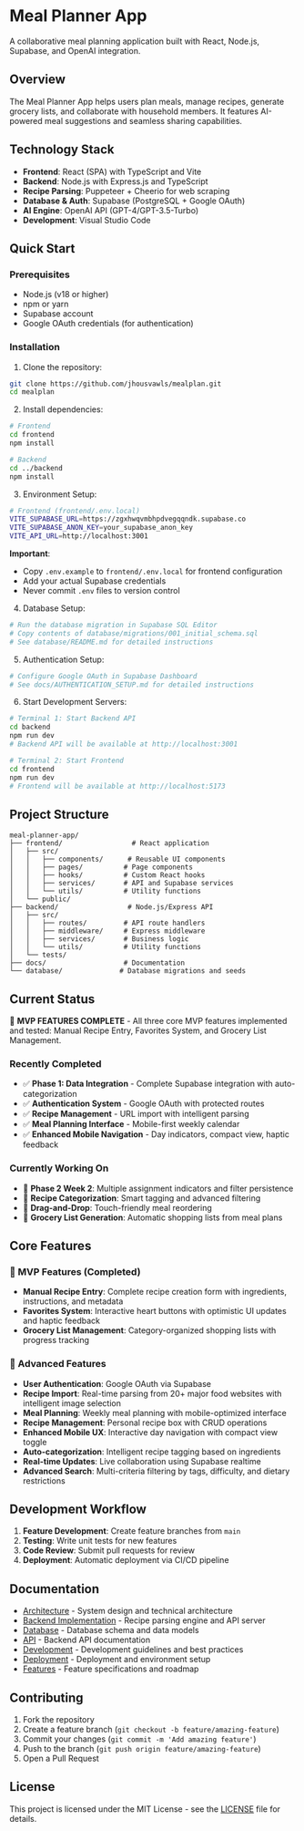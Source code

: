 # Meal Planner App

A collaborative meal planning application built with React, Node.js, Supabase, and OpenAI integration.

## Overview

The Meal Planner App helps users plan meals, manage recipes, generate grocery lists, and collaborate with household members. It features AI-powered meal suggestions and seamless sharing capabilities.

## Technology Stack

- **Frontend**: React (SPA) with TypeScript and Vite
- **Backend**: Node.js with Express.js and TypeScript
- **Recipe Parsing**: Puppeteer + Cheerio for web scraping
- **Database & Auth**: Supabase (PostgreSQL + Google OAuth)
- **AI Engine**: OpenAI API (GPT-4/GPT-3.5-Turbo)
- **Development**: Visual Studio Code

## Quick Start

### Prerequisites

- Node.js (v18 or higher)
- npm or yarn
- Supabase account
- Google OAuth credentials (for authentication)

### Installation

1. Clone the repository:
```bash
git clone https://github.com/jhousvawls/mealplan.git
cd mealplan
```

2. Install dependencies:
```bash
# Frontend
cd frontend
npm install

# Backend
cd ../backend
npm install
```

3. Environment Setup:
```bash
# Frontend (frontend/.env.local)
VITE_SUPABASE_URL=https://zgxhwqvmbhpdvegqqndk.supabase.co
VITE_SUPABASE_ANON_KEY=your_supabase_anon_key
VITE_API_URL=http://localhost:3001
```

**Important**: 
- Copy `.env.example` to `frontend/.env.local` for frontend configuration
- Add your actual Supabase credentials
- Never commit `.env` files to version control

4. Database Setup:
```bash
# Run the database migration in Supabase SQL Editor
# Copy contents of database/migrations/001_initial_schema.sql
# See database/README.md for detailed instructions
```

5. Authentication Setup:
```bash
# Configure Google OAuth in Supabase Dashboard
# See docs/AUTHENTICATION_SETUP.md for detailed instructions
```

6. Start Development Servers:
```bash
# Terminal 1: Start Backend API
cd backend
npm run dev
# Backend API will be available at http://localhost:3001

# Terminal 2: Start Frontend
cd frontend
npm run dev
# Frontend will be available at http://localhost:5173
```

## Project Structure

```
meal-planner-app/
├── frontend/                 # React application
│   ├── src/
│   │   ├── components/      # Reusable UI components
│   │   ├── pages/          # Page components
│   │   ├── hooks/          # Custom React hooks
│   │   ├── services/       # API and Supabase services
│   │   └── utils/          # Utility functions
│   └── public/
├── backend/                 # Node.js/Express API
│   ├── src/
│   │   ├── routes/         # API route handlers
│   │   ├── middleware/     # Express middleware
│   │   ├── services/       # Business logic
│   │   └── utils/          # Utility functions
│   └── tests/
├── docs/                   # Documentation
└── database/              # Database migrations and seeds
```

## Current Status

🎉 **MVP FEATURES COMPLETE** - All three core MVP features implemented and tested: Manual Recipe Entry, Favorites System, and Grocery List Management.

### Recently Completed
- ✅ **Phase 1: Data Integration** - Complete Supabase integration with auto-categorization
- ✅ **Authentication System** - Google OAuth with protected routes
- ✅ **Recipe Management** - URL import with intelligent parsing
- ✅ **Meal Planning Interface** - Mobile-first weekly calendar
- ✅ **Enhanced Mobile Navigation** - Day indicators, compact view, haptic feedback

### Currently Working On
- 🔄 **Phase 2 Week 2**: Multiple assignment indicators and filter persistence
- 🔄 **Recipe Categorization**: Smart tagging and advanced filtering
- 🔄 **Drag-and-Drop**: Touch-friendly meal reordering
- 🔄 **Grocery List Generation**: Automatic shopping lists from meal plans

## Core Features

### 🎯 MVP Features (Completed)
- **Manual Recipe Entry**: Complete recipe creation form with ingredients, instructions, and metadata
- **Favorites System**: Interactive heart buttons with optimistic UI updates and haptic feedback
- **Grocery List Management**: Category-organized shopping lists with progress tracking

### 🚀 Advanced Features
- **User Authentication**: Google OAuth via Supabase
- **Recipe Import**: Real-time parsing from 20+ major food websites with intelligent image selection
- **Meal Planning**: Weekly meal planning with mobile-optimized interface
- **Recipe Management**: Personal recipe box with CRUD operations
- **Enhanced Mobile UX**: Interactive day navigation with compact view toggle
- **Auto-categorization**: Intelligent recipe tagging based on ingredients
- **Real-time Updates**: Live collaboration using Supabase realtime
- **Advanced Search**: Multi-criteria filtering by tags, difficulty, and dietary restrictions

## Development Workflow

1. **Feature Development**: Create feature branches from `main`
2. **Testing**: Write unit tests for new features
3. **Code Review**: Submit pull requests for review
4. **Deployment**: Automatic deployment via CI/CD pipeline

## Documentation

- [Architecture](./docs/ARCHITECTURE.md) - System design and technical architecture
- [Backend Implementation](./docs/BACKEND_IMPLEMENTATION.md) - Recipe parsing engine and API server
- [Database](./docs/DATABASE.md) - Database schema and data models
- [API](./docs/API.md) - Backend API documentation
- [Development](./docs/DEVELOPMENT.md) - Development guidelines and best practices
- [Deployment](./docs/DEPLOYMENT.md) - Deployment and environment setup
- [Features](./docs/FEATURES.md) - Feature specifications and roadmap

## Contributing

1. Fork the repository
2. Create a feature branch (`git checkout -b feature/amazing-feature`)
3. Commit your changes (`git commit -m 'Add amazing feature'`)
4. Push to the branch (`git push origin feature/amazing-feature`)
5. Open a Pull Request

## License

This project is licensed under the MIT License - see the [LICENSE](LICENSE) file for details.
